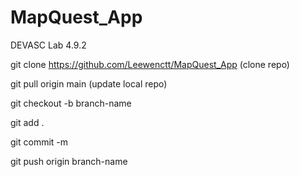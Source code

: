 # MapQuest_App
DEVASC Lab 4.9.2

git clone https://github.com/Leewenctt/MapQuest_App (clone repo)

git pull origin main (update local repo)

git checkout -b branch-name

git add .

git commit -m

git push origin branch-name
